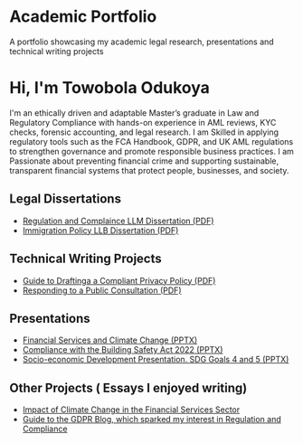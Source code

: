 # Academic Portfolio
A portfolio showcasing my academic legal research, presentations and technical writing projects 
# Hi, I'm Towobola Odukoya  

I'm an ethically driven and adaptable Master’s graduate in Law and Regulatory Compliance with hands-on experience in AML reviews, KYC checks, forensic accounting, and legal research. I am Skilled in applying regulatory tools such as the FCA Handbook, GDPR, and UK AML regulations to strengthen governance and promote responsible business practices. I am Passionate about preventing financial crime and supporting sustainable, transparent financial systems that protect people, businesses, and society.

## Legal Dissertations
- [Regulation and Complaince LLM Dissertation (PDF)](https://github.com/Towobola-Od/academic-portfolio/blob/main/LLM%20Data%20Protection%20Dissertation.pdf)
- [Immigration Policy LLB Dissertation (PDF)](https://github.com/Towobola-Od/academic-portfolio/blob/main/LLB%20Dissertation%20Immigration%20Law%20.pdf) 
  
## Technical Writing Projects
- [Guide to Draftinga a Compliant Privacy Policy (PDF)](https://github.com/Towobola-Od/academic-portfolio/blob/main/Guide%20to%20writing%20a%20Compliant%20privacy%20policy%20.pdf)
- [Responding to a Public Consultation (PDF)](https://github.com/Towobola-Od/academic-portfolio/blob/main/Responding%20to%20a%20Public%20Call%20.pdf)

## Presentations
- [Financial Services and Climate Change (PPTX)](https://github.com/Towobola-Od/academic-portfolio/blob/main/Climate%20Change%20in%20Financial%20Services%20.pdf)
- [Compliance with the Building Safety Act 2022 (PPTX)](https://github.com/Towobola-Od/academic-portfolio/blob/main/Understanding%20and%20Complying%20with%20the%20Building%20Safety%20Act-%20GROUP%202%20PRESENTATION%20(UPDATED).pptx)
- [Socio-economic Development Presentation. SDG Goals 4 and 5 (PPTX)](https://github.com/Towobola-Od/academic-portfolio/blob/main/Human%20trafficking%20Towo%20.pptx)
  
## Other Projects ( Essays I enjoyed writing) 
- [Impact of Climate Change in the Financial Services Sector ](https://github.com/Towobola-Od/academic-portfolio/blob/main/Imact%20of%20Climate%20Chnage%20in%20the%20Financial%20Services%20Industry%20.pdf)
- [Guide to the GDPR Blog, which sparked my interest in Regulation and Compliance]()
  


